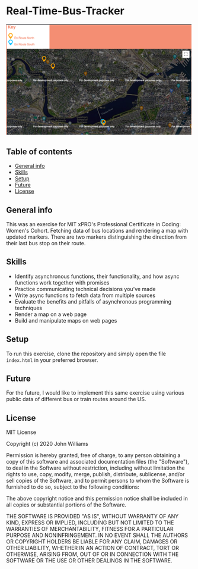 # Real-Time-Bus-Tracker
<img src= "Screen Shot 2021-11-10 at 11.35.23 AM.png" width='500'/>

## Table of contents
* [General info](#general-info)
* [Skills](#skills)
* [Setup](#setup)
* [Future](#future)
* [License](#license)

## General info
This was an exercise for MIT xPRO's Professional Certificate in Coding: Women's Cohort. Fetching data of bus locations and rendering a map with updated markers. There are two markers distinguishing the direction from their last bus stop on their route. 
	
## Skills
* Identify asynchronous functions, their functionality, and how async functions work together with promises
* Practice communicating technical decisions you’ve made
* Write async functions to fetch data from multiple sources
* Evaluate the benefits and pitfalls of asynchronous programming techniques
* Render a map on a web page 
* Build and manipulate maps on web pages
	
## Setup
To run this exercise, clone the repository and simply open the file ```index.html``` in your preferred browser.

## Future
For the future, I would like to implement this same exercise using various public data of different bus or train routes around the US.

## License
MIT License

Copyright (c) 2020 John Williams

Permission is hereby granted, free of charge, to any person obtaining a copy
of this software and associated documentation files (the "Software"), to deal
in the Software without restriction, including without limitation the rights
to use, copy, modify, merge, publish, distribute, sublicense, and/or sell
copies of the Software, and to permit persons to whom the Software is
furnished to do so, subject to the following conditions:

The above copyright notice and this permission notice shall be included in all
copies or substantial portions of the Software.

THE SOFTWARE IS PROVIDED "AS IS", WITHOUT WARRANTY OF ANY KIND, EXPRESS OR
IMPLIED, INCLUDING BUT NOT LIMITED TO THE WARRANTIES OF MERCHANTABILITY,
FITNESS FOR A PARTICULAR PURPOSE AND NONINFRINGEMENT. IN NO EVENT SHALL THE
AUTHORS OR COPYRIGHT HOLDERS BE LIABLE FOR ANY CLAIM, DAMAGES OR OTHER
LIABILITY, WHETHER IN AN ACTION OF CONTRACT, TORT OR OTHERWISE, ARISING FROM,
OUT OF OR IN CONNECTION WITH THE SOFTWARE OR THE USE OR OTHER DEALINGS IN THE
SOFTWARE.


